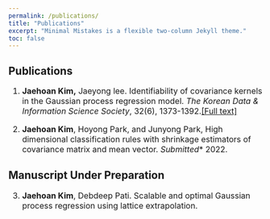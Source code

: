 ```yaml
---
permalink: /publications/
title: "Publications"
excerpt: "Minimal Mistakes is a flexible two-column Jekyll theme."
toc: false
---
```


## Publications

<font size = "3">

1.  **Jaehoan Kim,** Jaeyong lee. Identifiability of covariance kernels in the Gaussian process regression model. _The Korean Data & Information Science Society_, 32(6), 1373-1392.<a href="https://arxiv.org/abs/2108.04715">[Full text]</a>

2.  **Jaehoan Kim**, Hoyong Park, and Junyong Park, High dimensional classification rules with shrinkage estimators of covariance matrix and mean vector. _Submitted_* 2022.

</font>

## Manuscript Under Preparation

<font size = "3">

3.  **Jaehoan Kim**, Debdeep Pati. Scalable and optimal Gaussian process regression using lattice extrapolation.

</font>